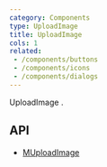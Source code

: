 ```yaml
---
category: Components
type: UploadImage
title: UploadImage
cols: 1
related:
 - /components/buttons
 - /components/icons
 - /components/dialogs
---
```


UploadImage .

## API

- [MUploadImage](/api/MUploadImage)
